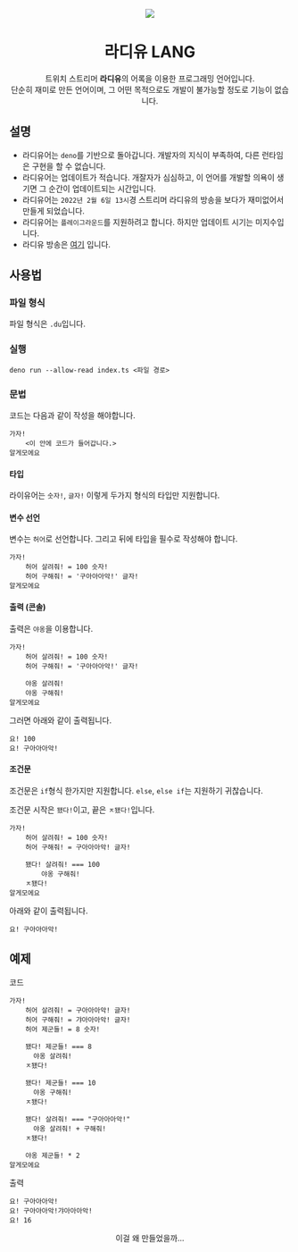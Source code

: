 <p align="center">
    <img src="https://w.namu.la/s/ad9c8d3717c499539b97476d2ef0460dad01707f278b44584b9f2ed23d80a7e1eed6114797fd6aa4e0fa798b15d4b3a317d8fd1e7faf3817a678e6e8f4cf2e24513ddefdecbc79734f46471a3af5268c" />
</p>

<h1 align="center">라디유 LANG</h1>

<p align="center">
    트위치 스트리머 <b>라디유</b>의 어록을 이용한 프로그래밍 언어입니다. <br />
    단순히 재미로 만든 언어이며, 그 어떤 목적으로도 개발이 불가능할 정도로 기능이 없습니다.
</p>

<h2>설명</h2>

- 라디유어는 `deno`를 기반으로 돌아갑니다. 개발자의 지식이 부족하여, 다른 런타임은 구현을 할 수 없습니다.
- 라디유어는 업데이트가 적습니다. 개잘자가 심심하고, 이 언어를 개발할 의욕이 생기면 그 순간이 업데이트되는 시간입니다.
- 라디유어는 `2022년 2월 6일 13시`경 스트리머 라디유의 방송을 보다가 재미없어서 만들게 되었습니다.
- 라디유어는 `플레이그라운드`를 지원하려고 합니다. 하지만 업데이트 시기는 미지수입니다. 
- 라디유 방송은 [여기](https://www.twitch.tv/radiyu) 입니다.

<h2>사용법</h2>

<h3>파일 형식</h3>

파일 형식은 `.du`입니다.

<h3>실행</h3>

`deno run --allow-read index.ts <파일 경로>`

<h3>문법</h3>

코드는 다음과 같이 작성을 해야합니다.

```du
가자!
    <이 안에 코드가 들어갑니다.>
알게모에요
```

<h4>타입</h4>

라이유어는 `숫자!`, `글자!` 이렇게 두가지 형식의 타입만 지원합니다.

<h4>변수 선언</h4>

변수는 `허어`로 선언합니다. 그리고 뒤에 타입을 필수로 작성해야 합니다.

```du
가자!
    허어 살려줘! = 100 숫자!
    허어 구해줘! = '구아아아악!' 글자!
알게모에요
```

<h4>출력 (콘솔)</h4>

출력은 `야옹`을 이용합니다.

```du
가자!
    허어 살려줘! = 100 숫자!
    허어 구해줘! = '구아아아악!' 글자!
    
    야옹 살려줘!
    야옹 구해줘!
알게모에요
```

그러면 아래와 같이 출력됩니다.

```text
요! 100
요! 구아아아악!
```

<h4>조건문</h4>

조건문은 `if`형식 한가지만 지원합니다. `else`, `else if`는 지원하기 귀찮습니다.

조건문 시작은 `됐다!`이고, 끝은 `ㅈ됐다!`입니다.

```du
가자!
    허어 살려줘! = 100 숫자!
    허어 구해줘! = 구아아아악! 글자!
    
    됐다! 살려줘! === 100
        야옹 구해줘!
    ㅈ됐다!
알게모에요
```

아래와 같이 출력됩니다.

```text
요! 구아아아악!
```

<h2>예제</h2>

코드
```du
가자!
    허어 살려줘! = 구아아아악! 글자!
    허어 구해줘! = 갸아아아악! 글자!
    허어 제군들! = 8 숫자!

    됐다! 제군들! === 8
      야옹 살려줘!
    ㅈ됐다!

    됐다! 제군들! === 10
      야옹 구해줘!
    ㅈ됐다!

    됐다! 살려줘! === "구아아아악!"
      야옹 살려줘! + 구해줘!
    ㅈ됐다!

    야옹 제군들! * 2
알게모에요
```

출력
```text
요! 구아아아악!
요! 구아아아악!갸아아아악!
요! 16
```

<p align="center">
    이걸 왜 만들었을까...
</p>
